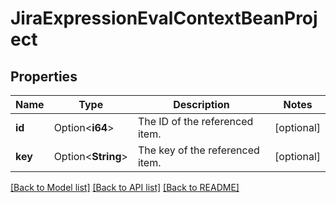 # JiraExpressionEvalContextBeanProject

## Properties

Name | Type | Description | Notes
------------ | ------------- | ------------- | -------------
**id** | Option<**i64**> | The ID of the referenced item. | [optional]
**key** | Option<**String**> | The key of the referenced item. | [optional]

[[Back to Model list]](../README.md#documentation-for-models) [[Back to API list]](../README.md#documentation-for-api-endpoints) [[Back to README]](../README.md)


